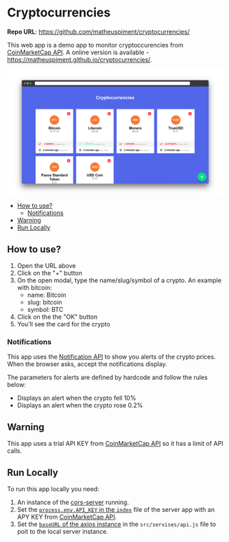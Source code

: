 # Cryptocurrencies

**Repo URL**: https://github.com/matheuspiment/cryptocurrencies/

This web app is a demo app to monitor cryptoccurencies from [CoinMarketCap API](https://pro.coinmarketcap.com/). A online version is available - https://matheuspiment.github.io/cryptocurrencies/.

![Launch Image](https://github.com/matheuspiment/cryptocurrencies/blob/master/docs/images/launch.png)

* [How to use?](#how-to-use)
    * [Notifications](#notifications)
* [Warning](#warning)
* [Run Locally](#run-locally)

## How to use?

1. Open the URL above
2. Click on the "+" button
3. On the open modal, type the name/slug/symbol of a crypto. An example with bitcoin:
    * name: Bitcoin
    * slug: bitcoin
    * symbol: BTC
4. Click on the the "OK" button
4. You'll see the card for the crypto

### Notifications

This app uses the [Notification API](https://developer.mozilla.org/en-US/docs/Web/API/Notification) to show you alerts of the crypto prices. When the browser asks, accept the notifications display.

The parameters for alerts are defined by hardcode and follow the rules below:

* Displays an alert when the crypto fell 10%
* Displays an alert when the crypto rose 0.2%

## Warning

This app uses a trial API KEY from [CoinMarketCap API](https://pro.coinmarketcap.com/) so it has a limit of API calls.

## Run Locally

To run this app locally you need:
  1. An instance of the [cors-server](https://github.com/matheuspiment/cors-server) running.
  2. Set the [`process.env.API_KEY` in the `index`](https://github.com/matheuspiment/cors-server/blob/master/routes/index.js#L19) file of the server app with an APY KEY from [CoinMarketCap API](https://pro.coinmarketcap.com/).
  3. Set the [`baseURL` of the axios instance](https://github.com/matheuspiment/cryptocurrencies/blob/master/src/services/api.js#L4) in the `src/servises/api.js` file to poit to the local server instance.
